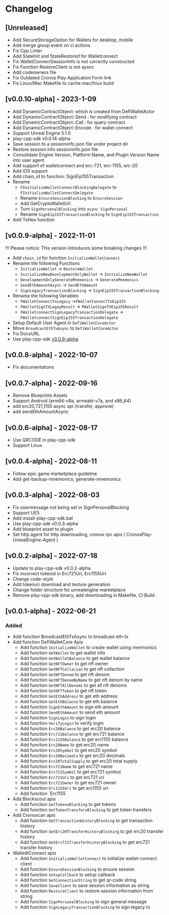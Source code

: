 # Changelog

## [Unreleased]
- Add SecureStorageOption for Wallets for desktop, mobile
- Add merge group event on ci actions
- Fix Cpp Linter
- Add StateInit and StateRestored for Walletconnect
- Fix WalletConnectSessionInfo is not correctly constructed
- Fix Function RestoreClient is not aysnc
- Add codeowners file
- Fix Outdated Cronos Play Application Form link
- Fix Linux/Mac Makefile to cache mac/linux build


## [v0.0.10-alpha] - 2023-1-09
- Add DynamicContractObject: which is created from DefiWalletActor
- Add DynamicContractObject::Send : for modifying contract
- Add DynamicContractObject::Call : for query contract
- Add DynamicContractObject::Encode : for wallet connect
- Support Unreal Engine 5.1.0
- play-cpp-sdk v0.0.14-alpha
- Save session to a sessioninfo.json file under project dir
- Restore session info sessioninfo.json file
- Consolidate Engine Version, Platform Name, and Plugin Version Name into user agent
- Add support of walletconnect and erc-721, erc-1155, erc-20 
- Add IOS support
- Add chain_id to function: SignEip155Transaction
- Rename 
  - `FInitializeWalletConnectBlockingDelegate` to `FInitializeWalletConnectDelegate`
  - Rename `EnsureSessionBlocking` to `EnsureSession`
  - Add GetCryptoWalletUrl
  - Turn `SignPersonalBlocking` into `async SignPersonal`
  - Rename `SignEip155TransactionBlocking` to `SignEip155Transaction`
- Add ToHex function


## [v0.0.9-alpha] - 2022-11-01
!!! Please notice: This version introduces some breaking changes !!!
- Add `chain_id` for function `InitializeWalletConnect`
- Rename the following Functions
  - `InitializeWallet` -> `RestoreWallet`
  - `InitializeNewDevelopmentOnlyWallet` -> `InitializeNewWallet`
  - `DevelopmentOnlyGenerateMnemonics` -> `GenerateMnemonics`
  - `SendEthAmountAsync` -> `SendEthAmount`
  - `SignLegacyTransactionBlocking` -> `SignEip155TransactionBlocking`
- Rename the following Variables
  - `FWalletConnectTxLegacy` ->`FWalletConnectTxEip155`
  - `FWalletSignTXLegayResult` -> `FWalletSignTXEip155Result`
  - `FWalletconnectSignLegacyTransactionDelegate` -> `FWalletconnectSignEip155TransactionDelegate`
- Setup Default User Agent in `DefiWalletCoreActor`
- Move `BroadcastEthTxAsync` to `DefiWalletCoreActor`
- Fix DocsURL
- Use play-cpp-sdk [v0.0.9-alpha](https://github.com/cronos-labs/play-cpp-sdk/releases/tag/v0.0.9-alpha)

## [v0.0.8-alpha] - 2022-10-07
- Fix documentations

## [v0.0.7-alpha] - 2022-09-16
- Remove Blueprints Assets
- Support Android (arm64-v8a, armeabi-v7a, and x86_64)
- add erc20,721,1155 async api (transfer, approve)
- add sendEthAmountAsync

## [v0.0.6-alpha] - 2022-08-17
- Use QRCODE in play-cpp-sdk
- Support Linux

## [v0.0.4-alpha] - 2022-08-11
- Follow epic game marketplace guideline
- Add get-backup-mnemonics, generate-mnemonics


## [v0.0.3-alpha] - 2022-08-03
- Fix usermessage not being set in SignPersonalBlocking
- Support UE5
- Add install-play-cpp-sdk.bat
- Use play-cpp-sdk v0.0.3-alpha
- Add blueprint asset to plugin
- Set http agent for http downloading, cronos rpc apis ( CronosPlay-UnrealEngine-Agent )

## [v0.0.2-alpha] - 2022-07-18
- Update to play-cpp-sdk v0.0.2-alpha
- Fix incorrect tokenid in Erc721Uri, Erc1155Uri
- Change code-style
- Add tokenuri download and texture generation
- Change folder structure for unrealengine marketplace
- Remove play-cpp-sdk binary, add downloading in Makefile, CI Build

## [v0.0.1-alpha] - 2022-06-21
### Added
- Add function BroadcastEthTxAsync to broadcast eth-tx
- Add function DefiWalletCore Apis
  - Add function `InitializeWallet` to create wallet using menmonics
  - Add function `GetWallet` to get wallet info
  - Add function `GetWalletBalance` to get wallet balance
  - Add function `GetNFTOwner` to get nft owner
  - Add function `GetNFTCollecion` to get nft collection
  - Add function `GetNFTDenom` to get nft denom
  - Add function `GetNFTDenomByName` to get nft denom by name
  - Add function `GetNFTAllDenoms` to get all nft denoms
  - Add function `GetNFTToken` to get nft token
  - Add function `GetEthAddress` to get eth address
  - Add function `GetEthBalance` to get eth balance
  - Add function `SignEthAmount` to sign eth amount
  - Add function `SendEthAmount` to send eth amount
  - Add function `SignLogin` to sign login
  - Add function `VerifyLogin` to verify login
  - Add function `Erc20Balance` to get erc20 balance
  - Add function `Erc721Balance` to get erc721 balance
  - Add function `Erc1155Balance` to get erc1155 balance
  - Add function `Erc20Name` to get erc20 name
  - Add function `Erc20Symbol` to get erc20 symbol
  - Add function `Erc20Decimals` to get erc20 decimals
  - Add function `Erc20TotalSupply` to get erc20 total supply
  - Add function `Erc721Name` to get erc721 name
  - Add function `Erc721Symbol` to get erc721 symbol
  - Add function `Erc721Uri` to get erc721 uri
  - Add function `Erc721Owner` to get erc721 owner
  - Add function `Erc1155Uri` to get erc1155 uri
  - Add function `Erc1155
- Add Blockscout apis
  - Add function `GetTokensBlocking` to get tokens
  - Add function `GetTokenTransfersBlocking` to get token transfers
- Add Cronoscan apis
  - Add function `GetTransactionHistoryBlocking` to get transaction history
  - Add function `GetErc20TransferHistoryBlocking` to get erc20 transfer history
  - Add function `GetErc721TransferHistoryBlocking` to get erc721 transfer history
- WalledtConnect apis
  - Add function `InitializeWalletConnect` to initialize wallet-connect client
  - Add function `EnsureSessionBlocking` to ensure session
  - Add function `SetupCallback` to setup callback
  - Add function `GetConnectionString` to get qr-code string
  - Add function `SaveClient` to save session information as string
  - Add function `RestoreClient` to restore session information from string
  - Add function `SignPersonalBlocking` to sign general message
  - Add function `SignLegacyTransactionBlocking` to sign legacy tx
